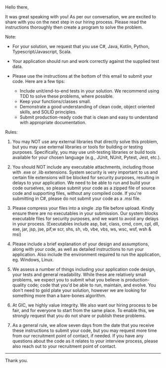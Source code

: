 Hello there,

It was great speaking with you! As per our conversation, we are excited to share with you on the next step in our hiring process. Please read the instructions thoroughly then create a program to solve the problem.

Note:
- For your solution, we request that you use C#, Java, Kotlin, Python, Typescript/Javascript, Scala.
- Your application should run and work correctly against the supplied test data.

- Please use the instructions at the bottom of this email to submit your code.
 Here are a few tips:
  - Include unit/end-to-end tests in your solution. We recommend using TDD to solve these problems, where possible.
  - Keep your functions/classes small.
  - Demonstrate a good understanding of clean code, object oriented skills, and SOLID principles.
  - Submit production-ready code that is clean and easy to understand with appropriate documentation.


Rules:
1.	You may NOT use any external libraries that directly solve this problem, but you may use external libraries or tools for building or testing purposes. Specifically, you may use unit-testing libraries or build tools available for your chosen language (e.g., JUnit, NUnit, Pytest, Jest, etc.).

2.	You should NOT include any executable attachments, including those with .exe or .lib extensions. System security is very important to us and certain file extensions will be blocked for security purposes, resulting in delays to your application. We need to be able to run and build your code ourselves, so please submit your code as a zipped file of source code and supporting files, without any compiled code. If you're submitting in C#, please do not submit your code as a .msi file.

3.	Please compress your files into a single .zip file before upload. Kindly ensure there are no executables in your submission. Our system blocks executable files for security purposes, and we want to avoid any delays in your process. (Executables include asp, bat, class, cmd, com, cpl, dll, exe, jar, jsp, jse, pif,w scr, shs, sh, vb, vbe, vbs, ws, wsc, wsf, wsh & msi)

4.	Please include a brief explanation of your design and assumptions, along with your code, as well as detailed instructions to run your application. Also include the environment required to run the application, eg. Windows, Linux.

5.	We assess a number of things including your application code design, your tests and general readability. While these are relatively small problems, we expect you to submit what you believe is production-quality code; code that you'd be able to run, maintain, and evolve. You don't need to gold plate your solution, however we are looking for something more than a bare-bones algorithm.

6.	At GIC, we highly value integrity. We also want our hiring process to be fair, and for everyone to start from the same place. To enable this, we strongly request that you do not share or publish these problems.

7.	As a general rule, we allow seven days from the date that you receive these instructions to submit your code, but you may request more time from our recruitment point of contact, if needed. If you have any questions about the code as it relates to your interview process, please also reach out to your recruitment point of contact.

--------


Thank you.

